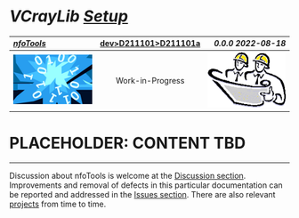 <!-- index.md 0.0.0                 UTF-8                          2022-08-16
     ----1----|----2----|----3----|----4----|----5----|----6----|----7----|--*

                                VCRAYLIB SETUP
     -->

# ***VCrayLib** [Setup](.)*

| ***[nfoTools](../../../)*** | [dev](../../)[>D211101](../)[>D211101a](.) | ***0.0.0 2022-08-18*** |
| :--                |       :-:          | --: |
| ![nfotools](../../../images/nfoWorks-2014-06-02-1702-LogoSmall.png) | Work-in-Progress | ![Hard Hat Area](../../../images/hardhat-logo.gif) |

# PLACEHOLDER: CONTENT TBD



----

Discussion about nfoTools is welcome at the
[Discussion section](https://github.com/orcmid/nfoTools/discussions).
Improvements and removal of defects in this particular documentation can be
reported and addressed in the
[Issues section](https://github.com/orcmid/nfoTools/issues).  There are also
relevant [projects](https://github.com/orcmid/nfoTools/projects) from time to
time.

<!-- ----1----|----2----|----3----|----4----|----5----|----6----|----7----|--*

     0.0.0 2022-08-18T18:02Z Create Initial Placeholder

                       *** end D161101a/index.md ***
     -->
